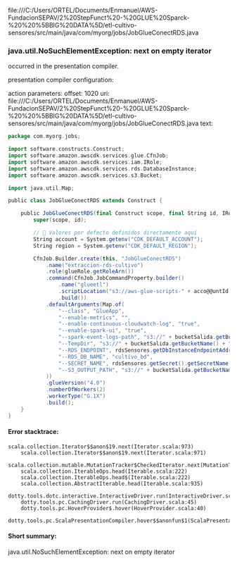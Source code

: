 file:///C:/Users/ORTEL/Documents/Enmanuel/AWS-FundacionSEPAV/2%20StepFunct%20-%20GLUE%20Sparck-%20%20%5BBIG%20DATA%5D/etl-cultivo-sensores/src/main/java/com/myorg/jobs/JobGlueConectRDS.java
### java.util.NoSuchElementException: next on empty iterator

occurred in the presentation compiler.

presentation compiler configuration:


action parameters:
offset: 1020
uri: file:///C:/Users/ORTEL/Documents/Enmanuel/AWS-FundacionSEPAV/2%20StepFunct%20-%20GLUE%20Sparck-%20%20%5BBIG%20DATA%5D/etl-cultivo-sensores/src/main/java/com/myorg/jobs/JobGlueConectRDS.java
text:
```scala
package com.myorg.jobs;

import software.constructs.Construct;
import software.amazon.awscdk.services.glue.CfnJob;
import software.amazon.awscdk.services.iam.IRole;
import software.amazon.awscdk.services.rds.DatabaseInstance;
import software.amazon.awscdk.services.s3.Bucket;

import java.util.Map;

public class JobGlueConectRDS extends Construct {

    public JobGlueConectRDS(final Construct scope, final String id, IRole glueRole, DatabaseInstance rdsSensores, Bucket bucketSalida) {
        super(scope, id);

        // 🎯 Valores por defecto definidos directamente aquí
        String account = System.getenv("CDK_DEFAULT_ACCOUNT");
        String region = System.getenv("CDK_DEFAULT_REGION");

        CfnJob.Builder.create(this, "JobGlueConectRDS")
            .name("extraccion-rds-cultivo")
            .role(glueRole.getRoleArn())
            .command(CfnJob.JobCommandProperty.builder()
                .name("glueetl")
                .scriptLocation("s3://aws-glue-scripts-" + acco@@untId + "-" + region + "/scripts/extract-cultivo-rds-to-s3.scala")
                .build())
            .defaultArguments(Map.of(
                "--class", "GlueApp",
                "--enable-metrics", "",
                "--enable-continuous-cloudwatch-log", "true",
                "--enable-spark-ui", "true",
                "--spark-event-logs-path", "s3://" + bucketSalida.getBucketName() + "/sparkHistoryLogs/",
                "--TempDir", "s3://" + bucketSalida.getBucketName() + "/temporary/",
                "--RDS_ENDPOINT", rdsSensores.getDbInstanceEndpointAddress(),
                "--RDS_DB_NAME", "cultivo_bd",
                "--SECRET_NAME", rdsSensores.getSecret().getSecretName(),
                "--S3_OUTPUT_PATH", "s3://" + bucketSalida.getBucketName() + "/raw-data/"
            ))
            .glueVersion("4.0")
            .numberOfWorkers(2)
            .workerType("G.1X")
            .build();
    }
}

```



#### Error stacktrace:

```
scala.collection.Iterator$$anon$19.next(Iterator.scala:973)
	scala.collection.Iterator$$anon$19.next(Iterator.scala:971)
	scala.collection.mutable.MutationTracker$CheckedIterator.next(MutationTracker.scala:76)
	scala.collection.IterableOps.head(Iterable.scala:222)
	scala.collection.IterableOps.head$(Iterable.scala:222)
	scala.collection.AbstractIterable.head(Iterable.scala:935)
	dotty.tools.dotc.interactive.InteractiveDriver.run(InteractiveDriver.scala:164)
	dotty.tools.pc.CachingDriver.run(CachingDriver.scala:45)
	dotty.tools.pc.HoverProvider$.hover(HoverProvider.scala:40)
	dotty.tools.pc.ScalaPresentationCompiler.hover$$anonfun$1(ScalaPresentationCompiler.scala:389)
```
#### Short summary: 

java.util.NoSuchElementException: next on empty iterator